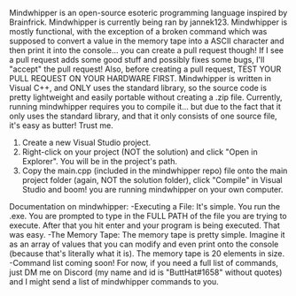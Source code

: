 Mindwhipper is an open-source esoteric programming language inspired by Brainfrick. Mindwhipper is currently being ran by jannek123.
Mindwhipper is mostly functional, with the exception of a broken command which was supposed to convert a value in the memory tape into a ASCII character and then print it into the console... you can create a pull request though!
If I see a pull request adds some good stuff and possibly fixes some bugs, I'll "accept" the pull request! Also, before creating a pull request, TEST YOUR PULL REQUEST ON YOUR HARDWARE FIRST.
Mindwhipper is written in Visual C++, and ONLY uses the standard library, so the source code is pretty lightweight and easily portable without creating a .zip file.
Currently, running mindwhipper requires you to compile it... but due to the fact that it only uses the standard library, and that it only consists of one source file, it's easy as butter! Trust me.
1. Create a new Visual Studio project.
2. Right-click on your project (NOT the solution) and click "Open in Explorer". You will be in the project's path.
3. Copy the main.cpp (included in the mindwhipper repo) file onto the main project folder (again, NOT the solution folder), click "Compile" in Visual Studio and boom! you are running mindwhipper on your own computer.

Documentation on mindwhipper:
-Executing a File:
It's simple. You run the .exe. You are prompted to type in the FULL PATH of the file you are trying to execute. After that you hit enter and your program is being executed. That was easy.
-The Memory Tape:
The memory tape is pretty simple. Imagine it as an array of values that you can modify and even print onto the console (because that's literally what it is). The memory tape is 20 elements in size. 
-Command list coming soon! For now, if you need a full list of commands, just DM me on Discord (my name and id is "ButtHat#1658" without quotes) and I might send a list of mindwhipper commands to you.
